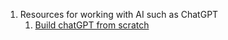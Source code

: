 1. Resources for working with AI such as ChatGPT
   1. [Build chatGPT from scratch](https://youtu.be/kCc8FmEb1nY)